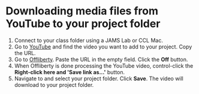 # Downloading media files from YouTube to your project folder

1. Connect to your class folder using a JAMS Lab or CCL Mac.
2. Go to [YouTube](https://www.youtube.com/) and find the video you want to add to your project. Copy the URL.
3. Go to [Offliberty](http://offliberty.com/). Paste the URL in the empty field. Click the **Off** button.
4. When Offliberty is done processing the YouTube video, control-click the **Right-click here and 'Save link as...'** button. 
5. Navigate to and select your project folder. Click **Save**. The video will download to your project folder.

